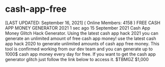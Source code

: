 # cash-app-free
[LAST UPDATED: September 16, 2021] ( Online Members: 4158 )   FREE CASH APP MONEY GENERATOR 2021  1 sec ago 15 September 2021 Cash App Money Glitch Hack Generator. Using the latest cash app hack 2021 you can generate an unlimited amount of free cash app money! use the latest cash app hack 2020 to generate unlimited amounts of cash app free money. This tool is confirmed working from our dev team and you can generate up to 1000$ cash app money every day for free. If you want to get the cash app generator glitch just follow the link below to access it. 
$TBMGZ $1,000
